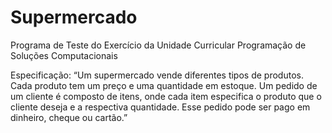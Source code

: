 # Supermercado
Programa de Teste do Exercício da Unidade Curricular Programação de Soluções Computacionais

Especificação: “Um supermercado vende diferentes tipos de produtos. Cada produto tem um preço e uma quantidade em estoque. Um pedido de um cliente é composto de itens, onde cada item especifica o produto que o cliente deseja e a respectiva quantidade. Esse pedido pode ser pago em dinheiro, cheque ou cartão.”
